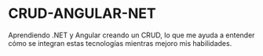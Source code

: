 # CRUD-ANGULAR-NET
Aprendiendo .NET y Angular creando un CRUD, lo que me ayuda a entender cómo se integran estas tecnologías mientras mejoro mis habilidades.
